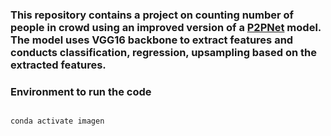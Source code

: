 ### This repository contains a project on counting number of people in crowd using an improved version of a [P2PNet](https://github.com/TencentYoutuResearch/CrowdCounting-P2PNet) model. The model uses VGG16 backbone to extract features and conducts classification, regression, upsampling based on the extracted features.

### Environment to run the code

```python

conda activate imagen

```
